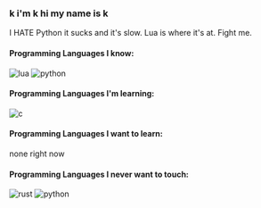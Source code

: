### k i'm k hi my name is k

I HATE Python it sucks and it's slow. Lua is where it's at. Fight me.

#### Programming Languages I know:
![lua](https://img.shields.io/badge/Lua-2C2D72?style=for-the-badge&logo=lua&logoColor=white)
![python](https://img.shields.io/badge/Python-FFCD45?style=for-the-badge&logo=python&logoColor=black)

#### Programming Languages I'm learning:
![c](https://img.shields.io/badge/C-3762F0?style=for-the-badge&logo=c&logoColor=white)

#### Programming Languages I want to learn:
none right now

#### Programming Languages I never want to touch:
![rust](https://img.shields.io/badge/Rust-A66035?style=for-the-badge&logo=rust&logoColor=white)
![python](https://img.shields.io/badge/Python-FFCD45?style=for-the-badge&logo=python&logoColor=black)

